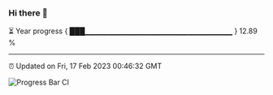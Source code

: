 ### Hi there 👋

⏳ Year progress { ███▁▁▁▁▁▁▁▁▁▁▁▁▁▁▁▁▁▁▁▁▁▁▁▁▁▁▁ } 12.89 %

---

⏰ Updated on Fri, 17 Feb 2023 00:46:32 GMT

![Progress Bar CI](https://github.com/Shyam-Makwana/GitHub-Actions-Demo/workflows/Progress%20Bar%20CI/badge.svg)
